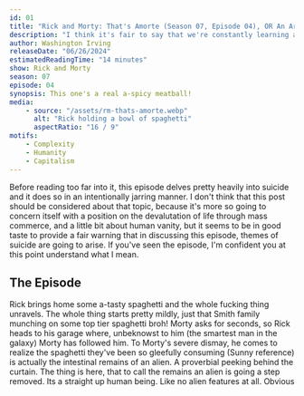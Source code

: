 ```yaml
---
id: 01
title: "Rick and Morty: That's Amorte (Season 07, Episode 04), OR An Artificial Burden Of Cognizance"
description: "I think it's fair to say that we're constantly learning a lot and nothing at all."
author: Washington Irving
releaseDate: "06/26/2024"
estimatedReadingTime: "14 minutes"
show: Rick and Morty
season: 07
episode: 04
synopsis: This one's a real a-spicy meatball!
media:
    - source: "/assets/rm-thats-amorte.webp"
      alt: "Rick holding a bowl of spaghetti"
      aspectRatio: "16 / 9"
motifs:
    - Complexity
    - Humanity 
    - Capitalism
---
```


Before reading too far into it, this episode delves pretty heavily into suicide and it does so in an intentionally jarring manner. I don't think that this post should be considered about that topic, because it's more so going to concern itself with a position on the devalutation of life through mass commerce, and a little bit about human vanity, but it seems to be in good taste to provide a fair warning that in discussing this episode, themes of suicide are going to arise. If you've seen the episode, I'm confident you at this point understand what I mean.

## The Episode

Rick brings home some a-tasty spaghetti and the whole fucking thing unravels. The whole thing starts pretty mildly, just that Smith family munching on some top tier spaghetti broh! Morty asks for seconds, so Rick heads to his garage where, unbeknowst to him (the smartest man in the galaxy) Morty has followed him. To Morty's severe dismay, he comes to realize the spaghetti they've been so gleefully consuming (Sunny reference) is actually the intestinal remains of an alien. A proverbial peeking behind the curtain. The thing is here, that to call the remains an alien is going a step removed. Its a straight up human being. Like no alien features at all. Obvious 